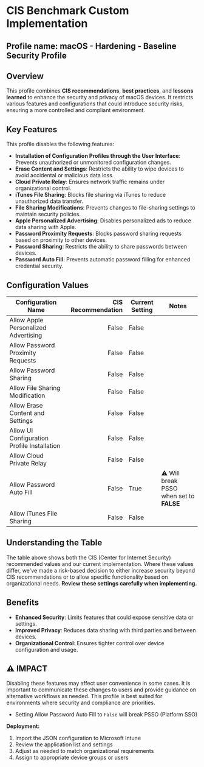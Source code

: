 # CIS Benchmark Custom Implementation

## Profile name: macOS - Hardening - Baseline Security Profile  

## Overview
This profile combines **CIS recommendations**, **best practices**, and **lessons learned** to enhance the security and privacy of macOS devices. 
It restricts various features and configurations that could introduce security risks, ensuring a more controlled and compliant environment.  

## Key Features  
This profile disables the following features:  
- **Installation of Configuration Profiles through the User Interface**: Prevents unauthorized or unmonitored configuration changes.  
- **Erase Content and Settings**: Restricts the ability to wipe devices to avoid accidental or malicious data loss.  
- **Cloud Private Relay**: Ensures network traffic remains under organizational control.  
- **iTunes File Sharing**: Blocks file sharing via iTunes to reduce unauthorized data transfer.  
- **File Sharing Modifications**: Prevents changes to file-sharing settings to maintain security policies.  
- **Apple Personalized Advertising**: Disables personalized ads to reduce data sharing with Apple.  
- **Password Proximity Requests**: Blocks password sharing requests based on proximity to other devices.  
- **Password Sharing**: Restricts the ability to share passwords between devices.  
- **Password Auto Fill**: Prevents automatic password filling for enhanced credential security.  

## Configuration Values  

| Configuration Name | CIS Recommendation | Current Setting | Notes |
|-------------------|--------------------:|-----------------|-------|
| Allow Apple Personalized Advertising | False | False | |
| Allow Password Proximity Requests | False | False | |
| Allow Password Sharing | False | False | |
| Allow File Sharing Modification | False | False | |
| Allow Erase Content and Settings | False | False | |
| Allow UI Configuration Profile Installation | False | False | |
| Allow Cloud Private Relay | False | False | |
| Allow Password Auto Fill | False | True | ⚠️ Will break PSSO when set to **FALSE** |
| Allow iTunes File Sharing | False | False | |


## Understanding the Table
The table above shows both the CIS (Center for Internet Security) recommended values and our current implementation. Where these values differ, we've made a risk-based decision to either increase security beyond CIS recommendations or to allow specific functionality based on organizational needs. **Review these settings carefully when implementing.**

## Benefits  
- **Enhanced Security**: Limits features that could expose sensitive data or settings.  
- **Improved Privacy**: Reduces data sharing with third parties and between devices.  
- **Organizational Control**: Ensures tighter control over device configuration and usage.  

## ⚠️  IMPACT
Disabling these features may affect user convenience in some cases. It is important to communicate these changes to users and provide guidance on alternative workflows as needed. This profile is best suited for environments where security and compliance are priorities.
- Setting Allow Password Auto Fill to `False` will break PSSO (Platform SSO)

**Deployment:**
1. Import the JSON configuration to Microsoft Intune
2. Review the application list and settings
3. Adjust as needed to match organizational requirements
4. Assign to appropriate device groups or users
